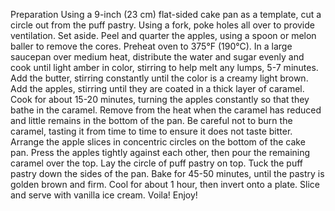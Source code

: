 Preparation
Using a 9-inch (23 cm) flat-sided cake pan as a template, cut a circle out from the puff pastry. Using a fork, poke holes all over to provide ventilation. Set aside.
Peel and quarter the apples, using a spoon or melon baller to remove the cores.
Preheat oven to 375°F (190°C).
In a large saucepan over medium heat, distribute the water and sugar evenly and cook until light amber in color, stirring to help melt any lumps, 5-7 minutes. Add the butter, stirring constantly until the color is a creamy light brown. Add the apples, stirring until they are coated in a thick layer of caramel.
Cook for about 15-20 minutes, turning the apples constantly so that they bathe in the caramel. Remove from the heat when the caramel has reduced and little remains in the bottom of the pan. Be careful not to burn the caramel, tasting it from time to time to ensure it does not taste bitter.
Arrange the apple slices in concentric circles on the bottom of the cake pan. Press the apples tightly against each other, then pour the remaining caramel over the top.
Lay the circle of puff pastry on top. Tuck the puff pastry down the sides of the pan.
Bake for 45-50 minutes, until the pastry is golden brown and firm. Cool for about 1 hour, then invert onto a plate.
Slice and serve with vanilla ice cream.
Voila! Enjoy!